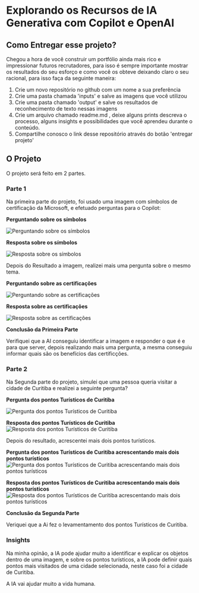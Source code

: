 # Explorando os Recursos de IA Generativa com Copilot e OpenAI

## Como Entregar esse projeto?

Chegou a hora de você construir um portfólio ainda mais rico e impressionar futuros recrutadores, para isso é sempre importante mostrar os resultados do seu esforço e como você os obteve deixando claro o seu racional, para isso faça da seguinte maneira:

1. Crie um novo repositório no github com um nome a sua preferência
2. Crie uma pasta chamada 'inputs' e salve as imagens que você utilizou
3. Crie uma pasta chamado 'output' e salve os resultados de reconhecimento de texto nessas imagens
4. Crie um arquivo chamado readme.md , deixe alguns prints descreva o processo, alguns insights e possibilidades que você aprendeu durante o conteúdo.
5. Compartilhe conosco o link desse repositório através do botão 'entregar projeto'



## O Projeto

O projeto será feito em 2 partes.

### Parte 1

Na primeira parte do projeto, foi usado uma imagem com símbolos de certificação da Microsoft, e efetuado perguntas para o Copilot:

**Perguntando sobre os símbolos**

![Perguntando sobre os símbolos](https://github.com/GustavoSchiavinato/Explorando-os-Recursos-de-IA-Generativa-com-Copilot-e-OpenAI/blob/main/Inputs/01%20-%20Perguntando%20sobre%20os%20s%C3%ADmbolos.jpeg)

**Resposta sobre os símbolos**

![Resposta sobre os símbolos](https://github.com/GustavoSchiavinato/Explorando-os-Recursos-de-IA-Generativa-com-Copilot-e-OpenAI/blob/main/Outputs/01%20-%20Resposta%20sobre%20os%20s%C3%ADmbolos.jpeg)


Depois do Resultado a imagem, realizei mais uma pergunta sobre o mesmo tema.

**Perguntando sobre as certificações**

![Perguntando sobre as certificações](https://github.com/GustavoSchiavinato/Explorando-os-Recursos-de-IA-Generativa-com-Copilot-e-OpenAI/blob/main/Inputs/02%20-%20Perguntando%20sobre%20as%20certifica%C3%A7%C3%B5es.jpeg)

**Resposta sobre as certificações**

![Resposta sobre as certificações](https://github.com/GustavoSchiavinato/Explorando-os-Recursos-de-IA-Generativa-com-Copilot-e-OpenAI/blob/main/Outputs/02%20-%20Resposta%20sobre%20as%20certifica%C3%A7%C3%B5es.jpeg)

**Conclusão da Primeira Parte**

Verifiquei que a AI conseguiu identificar a imagem e responder o que é e para que server, depois realizando mais uma pergunta, a mesma conseguiu informar quais são os benefícios das certificções.



### Parte 2
Na Segunda parte do projeto, simulei que uma pessoa queria visitar a cidade de Curitiba e realizei a seguinte pergunta?

**Pergunta dos pontos Turísticos de Curitiba**

![Pergunta dos pontos Turísticos de Curitiba](https://github.com/GustavoSchiavinato/Explorando-os-Recursos-de-IA-Generativa-com-Copilot-e-OpenAI/blob/main/Inputs/03%20-%20Perguntando%20sobre%20os%20pontos%20tur%C3%ADstico%20de%20Curitiba.jpeg)

**Resposta dos pontos Turísticos de Curitiba**
![Resposta dos pontos Turísticos de Curitiba](https://github.com/GustavoSchiavinato/Explorando-os-Recursos-de-IA-Generativa-com-Copilot-e-OpenAI/blob/main/Outputs/03%20-%20Respondendo%20sobre%20os%20pontos%20tur%C3%ADstico%20de%20Curitiba.jpeg)

Depois do resultado, acrescentei mais dois pontos turísticos.

**Pergunta dos pontos Turísticos de Curitiba acrescentando mais dois pontos turísticos**
![Pergunta dos pontos Turísticos de Curitiba acrescentando mais dois pontos turísticos](https://github.com/GustavoSchiavinato/Explorando-os-Recursos-de-IA-Generativa-com-Copilot-e-OpenAI/blob/main/Inputs/04%20-%20Perguntando%20sobre%20os%20pontos%20tur%C3%ADstico%20de%20Curitiba%20acrescentando%20mais%20dois%20pontos%20tur%C3%ADsticos.jpeg)

**Resposta dos pontos Turísticos de Curitiba acrescentando mais dois pontos turísticos**
![Resposta dos pontos Turísticos de Curitiba acrescentando mais dois pontos turísticos](https://github.com/GustavoSchiavinato/Explorando-os-Recursos-de-IA-Generativa-com-Copilot-e-OpenAI/blob/main/Outputs/04%20-%20Respondendo%20sobre%20os%20pontos%20tur%C3%ADstico%20de%20Curitiba%20acrescentando%20mais%20dois%20pontos%20tur%C3%ADsticos.jpeg)

**Conclusão da Segunda Parte**

Veriquei que a Ai fez o levamentamento dos pontos Turísticos de Curitiba.



### Insights

Na minha opinão, a IA pode ajudar muito a identificar e explicar os objetos dentro de uma imagem, e sobre os pontos turísticos, a IA pode definir quais pontos mais visitados de uma cidade selecionada, neste caso foi a cidade de Curitiba.

A IA vai ajudar muito a vida humana.
